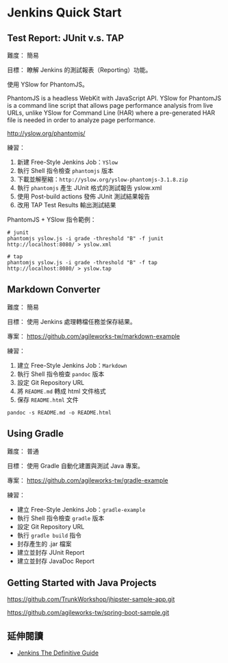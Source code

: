 # Jenkins Quick Start

## Test Report: JUnit v.s. TAP

難度：
簡易

目標：
瞭解 Jenkins 的測試報表（Reporting）功能。

使用 YSlow for PhantomJS。

PhantomJS is a headless WebKit with JavaScript API. YSlow for PhantomJS is a command line script that allows page performance analysis from live URLs, unlike YSlow for Command Line (HAR) where a pre-generated HAR file is needed in order to analyze page performance.

http://yslow.org/phantomjs/

練習：

1. 新建 Free-Style Jenkins Job：`YSlow`
2. 執行 Shell 指令檢查 `phantomjs` 版本
3. 下載並解壓縮：`http://yslow.org/yslow-phantomjs-3.1.8.zip`
4. 執行 `phantomjs` 產生 JUnit 格式的測試報告 yslow.xml
5. 使用 Post-build actions 發佈 JUnit 測試結果報告
6. 改用 TAP Test Results 輸出測試結果

PhantomJS + YSlow 指令範例：

```
# junit
phantomjs yslow.js -i grade -threshold "B" -f junit http://localhost:8080/ > yslow.xml

# tap
phantomjs yslow.js -i grade -threshold "B" -f tap http://localhost:8080/ > yslow.tap
```

## Markdown Converter

難度：
簡易

目標：
使用 Jenkins 處理轉檔任務並保存結果。

專案：
https://github.com/agileworks-tw/markdown-example

練習：

1. 建立 Free-Style Jenkins Job：`Markdown`
2. 執行 Shell 指令檢查 `pandoc` 版本
3. 設定 Git Repository URL
4. 將 `README.md` 轉成 html 文件格式
5. 保存 `README.html` 文件

```
pandoc -s README.md -o README.html
```

## Using Gradle

難度：
普通

目標：
使用 Gradle 自動化建置與測試 Java 專案。

專案：
https://github.com/agileworks-tw/gradle-example

練習：

* 建立 Free-Style Jenkins Job：`gradle-example`
* 執行 Shell 指令檢查 `gradle` 版本
* 設定 Git Repository URL
* 執行 `gradle build` 指令
* 封存產生的 .jar 檔案
* 建立並封存 JUnit Report
* 建立並封存 JavaDoc Report

## Getting Started with Java Projects

https://github.com/TrunkWorkshop/jhipster-sample-app.git

https://github.com/agileworks-tw/spring-boot-sample.git




## 延伸閱讀

* [Jenkins The Definitive Guide](http://www.bogotobogo.com/DevOps/Jenkins/images/Intro_install/jenkins-the-definitive-guide.pdf)

